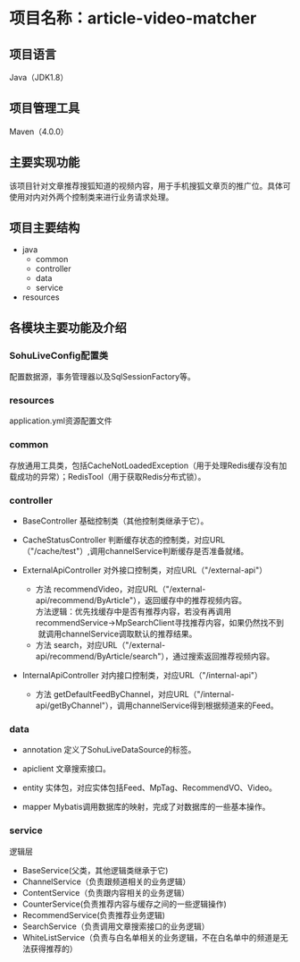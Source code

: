 # 项目名称：article-video-matcher
## 项目语言
Java（JDK1.8）
## 项目管理工具
Maven（4.0.0）
## 主要实现功能
该项目针对文章推荐搜狐知道的视频内容，用于手机搜狐文章页的推广位。具体可使用对内对外两个控制类来进行业务请求处理。
## 项目主要结构
* java
  * common
  * controller
  * data
  * service
* resources
## 各模块主要功能及介绍
### SohuLiveConfig配置类
配置数据源，事务管理器以及SqlSessionFactory等。

### resources
application.yml资源配置文件

### common
存放通用工具类，包括CacheNotLoadedException（用于处理Redis缓存没有加载成功的异常）；RedisTool（用于获取Redis分布式锁）。

### controller
* BaseController
基础控制类（其他控制类继承于它）。

* CacheStatusController
判断缓存状态的控制类，对应URL（"/cache/test"）,调用channelService判断缓存是否准备就绪。

* ExternalApiController
对外接口控制类，对应URL（"/external-api"）
  * 方法 recommendVideo，对应URL（"/external-api/recommend/ByArticle"），返回缓存中的推荐视频内容。<br>
  方法逻辑：优先找缓存中是否有推荐内容，若没有再调用recommendService->MpSearchClient寻找推荐内容，如果仍然找不到
  就调用channelService调取默认的推荐结果。
  * 方法 search，对应URL（"/external-api/recommend/ByArticle/search"），通过搜索返回推荐视频内容。

* InternalApiController 
对内接口控制类，对应URL（"/internal-api"）
  * 方法 getDefaultFeedByChannel，对应URL（"/internal-api/getByChannel"），调用channelService得到根据频道来的Feed。
  
### data
* annotation
定义了SohuLiveDataSource的标签。

* apiclient
文章搜索接口。

* entity
实体包，对应实体包括Feed、MpTag、RecommendVO、Video。

* mapper
Mybatis调用数据库的映射，完成了对数据库的一些基本操作。

### service
逻辑层
* BaseService(父类，其他逻辑类继承于它)
* ChannelService（负责跟频道相关的业务逻辑）
* ContentService（负责跟内容相关的业务逻辑）
* CounterService(负责推荐内容与缓存之间的一些逻辑操作)
* RecommendService(负责推荐业务逻辑)
* SearchService（负责调用文章搜索接口的业务逻辑）
* WhiteListService（负责与白名单相关的业务逻辑，不在白名单中的频道是无法获得推荐的）






